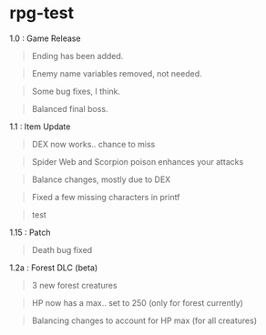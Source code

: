 # rpg-test 

1.0 : Game Release
>Ending has been added.

>Enemy name variables removed, not needed.

>Some bug fixes, I think.

>Balanced final boss.

1.1 : Item Update
>DEX now works.. chance to miss

>Spider Web and Scorpion poison enhances your attacks

>Balance changes, mostly due to DEX

>Fixed a few missing characters in printf

>test

1.15 : Patch
>Death bug fixed

1.2a : Forest DLC (beta)
>3 new forest creatures

>HP now has a max.. set to 250 (only for forest currently)

>Balancing changes to account for HP max (for all creatures)
